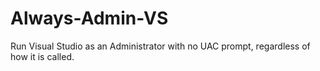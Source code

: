# Always-Admin-VS
Run Visual Studio as an Administrator with no UAC prompt, regardless of how it is called.
